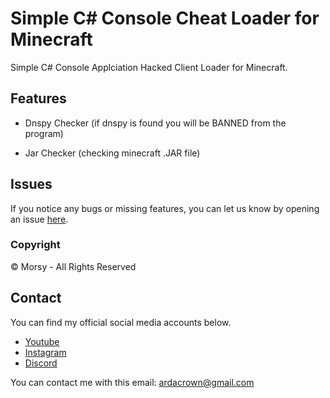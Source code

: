 # Simple C# Console Cheat Loader for Minecraft
Simple C# Console Applciation Hacked Client Loader for Minecraft.

## Features
- Dnspy Checker (if dnspy is found you will be BANNED from the program)

- Jar Checker (checking minecraft .JAR file)

## Issues
If you notice any bugs or missing features, you can let us know by opening an issue [here](https://github.com/Morsy0/simpleLoader/issues).

### Copyright
©️ Morsy - All Rights Reserved

## Contact
You can find my official social media accounts below.

- [Youtube](https://www.youtube.com/channel/UCtd1OUC4F0sDGhv8epQIFEg "Youtube")
- [Instagram](https://www.instagram.com/morsycik/)
- [Discord](https://discord.com/users/827167141853528074)

You can contact me with this email: ardacrown@gmail.com
